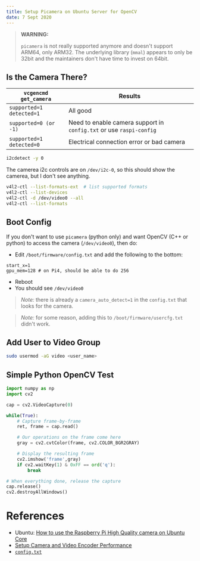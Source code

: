 ```yaml
---
title: Setup Picamera on Ubuntu Server for OpenCV
date: 7 Sept 2020
---
```


> **WARNING:**
>
> `picamera` is not really supported anymore and doesn't support ARM64, only ARM32.
> The underlying library (`mmal`) appears to only be 32bit and the maintainers don't
> have time to invest on 64bit.

## Is the Camera There?

| `vcgencmd get_camera`    | Results  |
|--------------------------|----------|
| `supported=1 detected=1` | All good |
| `supported=0 (or -1)`    | Need to enable camera support in `config.txt` or use `raspi-config` |
| `supported=1 detected=0` | Electrical connection error or bad camera |

```bash
i2cdetect -y 0
```

The camerea i2c controls are on `/dev/i2c-0`, so this should show the camerea, but I 
don't see anything.

```bash
v4l2-ctl --list-formats-ext  # list supported formats
v4l2-ctl --list-devices
v4l2-ctl -d /dev/video0 --all
v4l2-ctl --list-formats
```

## Boot Config

If you don't want to use `picamera` (python only) and want OpenCV (C++ or python) to access
the camera (`/dev/video0`), then do:

- Edit `/boot/firmware/config.txt` and add the following to the bottom:
```
start_x=1
gpu_mem=128 # on Pi4, should be able to do 256
```
- Reboot
- You should see `/dev/video0`

> *Note:* there is already a `camera_auto_detect=1` in the `config.txt` that looks
> for the camera.

> *Note:* for some reason, adding this to `/boot/firmware/usercfg.txt` didn't work.

## Add User to Video Group

```bash
sudo usermod -aG video <user_name>
```

## Simple Python OpenCV Test

```python
import numpy as np
import cv2

cap = cv2.VideoCapture(0)

while(True):
    # Capture frame-by-frame
    ret, frame = cap.read()

    # Our operations on the frame come here
    gray = cv2.cvtColor(frame, cv2.COLOR_BGR2GRAY)

    # Display the resulting frame
    cv2.imshow('frame',gray)
    if cv2.waitKey(1) & 0xFF == ord('q'):
        break

# When everything done, release the capture
cap.release()
cv2.destroyAllWindows()
```

# References

- Ubuntu: [How to use the Raspberry Pi High Quality camera on Ubuntu Core](https://ubuntu.com/blog/how-to-stream-video-with-raspberry-pi-hq-camera-on-ubuntu-core)
- [Setup Camera and Video Encoder Performance](https://www.codeinsideout.com/blog/pi/set-up-camera/#test-camera)
- [`config.txt`](https://www.raspberrypi.com/documentation/computers/config_txt.html#memory-options)
